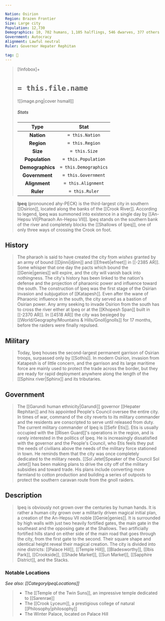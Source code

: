 ```yaml
---

Nation: Osirion
Region: Brazen Frontier
Size: Large city
Population: 12,730
Demographics: 10, 702 humans, 1,105 halflings, 546 dwarves, 377 others
Government: Autocracy
Alignment: Lawful neutral
Ruler: Governor Hepater Rephitan

tag: 🌃
---
```


> [!infobox]+
> #  `= this.file.name`
> ![[image.png|cover hsmall]]
> ##### Stats
> Type | Stat |
> :---:|:---:|
> **Nation** | `= this.Nation` |
> **Region** | `= this.Region` |
> **Size** | `= this.Size` |
> **Population** | `= this.Population` |
> **Demographics** | `= this.Demographics` |
> **Government** | `= this.Government` |
> **Alignment** | `= this.Alignment` |
> **Ruler** | `= this.Ruler` |



> **Ipeq** (pronounced ahy-PECK) is the third-largest city in southern [[Osirion]], located along the banks of the [[Crook River]]. According to legend, Ipeq was summoned into existence in a single day by [[An-Hepsu VII|Pharaoh An-Hepsu VII]]. Ipeq stands on the southern bank of the river and completely blocks the [[Shallows of Ipeq]], one of only three ways of crossing the Crook on foot.



## History

> The pharaoh is said to have created the city from *wishes* granted by an army of bound [[Djinni|djinn]] and [[Efreeti|efreet]] in [[-2385 AR]]. Some whisper that one day the pacts which bound the [[Genie|genies]] will expire, and the city will vanish back into nothingness.
> The city's history has been linked to the nation's defense and the projection of pharaonic power and influence toward the south. The construction of Ipeq was the first stage of the Osirian invasion and subjugation of [[Katapesh]]. Even after the wane of Pharaonic influence in the south, the city served as a bastion of Osirian power. Any army seeking to invade Osirion from the south has to cross the river either at Ipeq or at the [[Khopesh Span]] built in [[-2370 AR]].
> In [[4518 AR]] the city was besieged by [[World/Geography/Mountains & Hills/Gnoll|gnolls]] for 17 months, before the raiders were finally repulsed.


## Military

> Today, Ipeq houses the second-largest permanent garrison of Osirian troops, surpassed only by [[Sothis]]. In modern Osirion, invasion from Katapesh is of little concern, and the garrison and its large maritime force are mainly used to protect the trade across the border, but they are ready for rapid deployment anywhere along the length of the [[Sphinx river|Sphinx]] and its tributaries.


## Government

> The [[Garundi human ethnicity|Garundi]] governor [[Hepater Rephitan]] and his appointed People's Council oversee the entire city. In times of war, command of the city reverts to its military commander and the residents are conscripted to serve until released from duty. The current military commander of Ipeq is [[Sefir Etis]]. Etis is usually occupied with the [[Risen Guard]]'s operations in the region, and is rarely interested in the politics of Ipeq. He is increasingly dissatisfied with the governor and the People's Council, who Etis feels they put the needs of civilians above the needs of the military force stationed in town. He reminds them that the city was once completely dedicated to the military needs. [[Sol Jetet|Speaker of the Council Sol Jetet]] has been making plans to drive the city off of the military subsidies and toward trade. His plans include converting more farmland to cotton production and building a series of outposts to protect the southern caravan route from the gnoll raiders.


## Description

> Ipeq is obviously not grown over the centuries by human hands. It is rather a human city grown over a militarily driven magical initial plan, a creation of the An-Hepsu VII noble [[Genie|genies]]. It is surrounded by high walls with just two heavily fortified gates, the main gate in the southeast and the opposing gate at the Shallows. Two artificially fortified hills stand on either side of the main road that goes through the city, from the first gate to the second. Their square shape and identical height reveal their magical creation. The city is divided into nine districts: [[Palace Hill]], [[Temple Hill]], [[Bladesworthy]], [[Ibis Park]], [[Crookside]], [[Shade Market]], [[Sun Market]], [[Sapphire District]], and the Stacks.


### Notable Locations

*See also: [[CategoryIpeqLocations]]*
> - The [[Temple of the Twin Suns]], an impressive temple dedicated to [[Sarenrae]]
> - The [[Crook Lyceum]], a prestigious college of natural [[Philosophy|philosophy]]
> - The Winter Palace, located on Palace Hill








